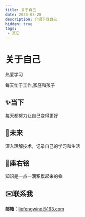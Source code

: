 ```yaml
---
title: 关于自己
date: 2023-03-28
description: 介绍下我自己
hidden: true
tags:
 - 其它
---
```

# 关于自己

热爱学习

每天忙于工作,家庭和孩子

## ✨当下

每天都努力让自己变得更好

## 🚀未来

深入理解技术，记录自己的学习和生活

## 📝座右铭

知识是一点一滴积累起来的😄

## ✉️联系我

**邮箱**：liefengwind@163.com
